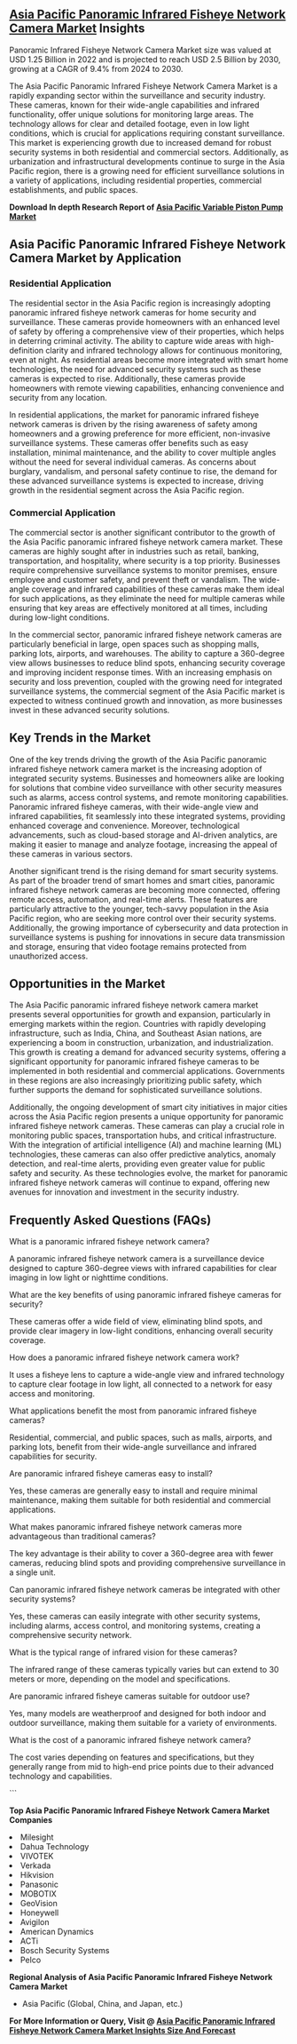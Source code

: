 <h2><a href="https://www.verifiedmarketreports.com/download-sample/?rid=378830&amp;utm_source=Github-Feb&amp;utm_medium=219" target="_blank">Asia Pacific Panoramic Infrared Fisheye Network Camera Market</a> Insights</h2><p>Panoramic Infrared Fisheye Network Camera Market size was valued at USD 1.25 Billion in 2022 and is projected to reach USD 2.5 Billion by 2030, growing at a CAGR of 9.4% from 2024 to 2030.</p><p><p>The Asia Pacific Panoramic Infrared Fisheye Network Camera Market is a rapidly expanding sector within the surveillance and security industry. These cameras, known for their wide-angle capabilities and infrared functionality, offer unique solutions for monitoring large areas. The technology allows for clear and detailed footage, even in low light conditions, which is crucial for applications requiring constant surveillance. This market is experiencing growth due to increased demand for robust security systems in both residential and commercial sectors. Additionally, as urbanization and infrastructural developments continue to surge in the Asia Pacific region, there is a growing need for efficient surveillance solutions in a variety of applications, including residential properties, commercial establishments, and public spaces. <p><strong>Download In depth Research Report of <a href="https://www.verifiedmarketreports.com/download-sample/?rid=236118&amp;utm_source=Pulse-Dec&amp;utm_medium=219" target="_blank">Asia Pacific Variable Piston Pump Market</a></strong></p></p> <h2>Asia Pacific Panoramic Infrared Fisheye Network Camera Market by Application</h2> <h3>Residential Application</h3> <p>The residential sector in the Asia Pacific region is increasingly adopting panoramic infrared fisheye network cameras for home security and surveillance. These cameras provide homeowners with an enhanced level of safety by offering a comprehensive view of their properties, which helps in deterring criminal activity. The ability to capture wide areas with high-definition clarity and infrared technology allows for continuous monitoring, even at night. As residential areas become more integrated with smart home technologies, the need for advanced security systems such as these cameras is expected to rise. Additionally, these cameras provide homeowners with remote viewing capabilities, enhancing convenience and security from any location.</p> <p>In residential applications, the market for panoramic infrared fisheye network cameras is driven by the rising awareness of safety among homeowners and a growing preference for more efficient, non-invasive surveillance systems. These cameras offer benefits such as easy installation, minimal maintenance, and the ability to cover multiple angles without the need for several individual cameras. As concerns about burglary, vandalism, and personal safety continue to rise, the demand for these advanced surveillance systems is expected to increase, driving growth in the residential segment across the Asia Pacific region.</p> <h3>Commercial Application</h3> <p>The commercial sector is another significant contributor to the growth of the Asia Pacific panoramic infrared fisheye network camera market. These cameras are highly sought after in industries such as retail, banking, transportation, and hospitality, where security is a top priority. Businesses require comprehensive surveillance systems to monitor premises, ensure employee and customer safety, and prevent theft or vandalism. The wide-angle coverage and infrared capabilities of these cameras make them ideal for such applications, as they eliminate the need for multiple cameras while ensuring that key areas are effectively monitored at all times, including during low-light conditions.</p> <p>In the commercial sector, panoramic infrared fisheye network cameras are particularly beneficial in large, open spaces such as shopping malls, parking lots, airports, and warehouses. The ability to capture a 360-degree view allows businesses to reduce blind spots, enhancing security coverage and improving incident response times. With an increasing emphasis on security and loss prevention, coupled with the growing need for integrated surveillance systems, the commercial segment of the Asia Pacific market is expected to witness continued growth and innovation, as more businesses invest in these advanced security solutions.</p> <h2>Key Trends in the Market</h2> <p>One of the key trends driving the growth of the Asia Pacific panoramic infrared fisheye network camera market is the increasing adoption of integrated security systems. Businesses and homeowners alike are looking for solutions that combine video surveillance with other security measures such as alarms, access control systems, and remote monitoring capabilities. Panoramic infrared fisheye cameras, with their wide-angle view and infrared capabilities, fit seamlessly into these integrated systems, providing enhanced coverage and convenience. Moreover, technological advancements, such as cloud-based storage and AI-driven analytics, are making it easier to manage and analyze footage, increasing the appeal of these cameras in various sectors.</p> <p>Another significant trend is the rising demand for smart security systems. As part of the broader trend of smart homes and smart cities, panoramic infrared fisheye network cameras are becoming more connected, offering remote access, automation, and real-time alerts. These features are particularly attractive to the younger, tech-savvy population in the Asia Pacific region, who are seeking more control over their security systems. Additionally, the growing importance of cybersecurity and data protection in surveillance systems is pushing for innovations in secure data transmission and storage, ensuring that video footage remains protected from unauthorized access.</p> <h2>Opportunities in the Market</h2> <p>The Asia Pacific panoramic infrared fisheye network camera market presents several opportunities for growth and expansion, particularly in emerging markets within the region. Countries with rapidly developing infrastructure, such as India, China, and Southeast Asian nations, are experiencing a boom in construction, urbanization, and industrialization. This growth is creating a demand for advanced security systems, offering a significant opportunity for panoramic infrared fisheye cameras to be implemented in both residential and commercial applications. Governments in these regions are also increasingly prioritizing public safety, which further supports the demand for sophisticated surveillance solutions.</p> <p>Additionally, the ongoing development of smart city initiatives in major cities across the Asia Pacific region presents a unique opportunity for panoramic infrared fisheye network cameras. These cameras can play a crucial role in monitoring public spaces, transportation hubs, and critical infrastructure. With the integration of artificial intelligence (AI) and machine learning (ML) technologies, these cameras can also offer predictive analytics, anomaly detection, and real-time alerts, providing even greater value for public safety and security. As these technologies evolve, the market for panoramic infrared fisheye network cameras will continue to expand, offering new avenues for innovation and investment in the security industry.</p> <h2>Frequently Asked Questions (FAQs)</h2> <p>What is a panoramic infrared fisheye network camera?</p> <p>A panoramic infrared fisheye network camera is a surveillance device designed to capture 360-degree views with infrared capabilities for clear imaging in low light or nighttime conditions.</p> <p>What are the key benefits of using panoramic infrared fisheye cameras for security?</p> <p>These cameras offer a wide field of view, eliminating blind spots, and provide clear imagery in low-light conditions, enhancing overall security coverage.</p> <p>How does a panoramic infrared fisheye network camera work?</p> <p>It uses a fisheye lens to capture a wide-angle view and infrared technology to capture clear footage in low light, all connected to a network for easy access and monitoring.</p> <p>What applications benefit the most from panoramic infrared fisheye cameras?</p> <p>Residential, commercial, and public spaces, such as malls, airports, and parking lots, benefit from their wide-angle surveillance and infrared capabilities for security.</p> <p>Are panoramic infrared fisheye cameras easy to install?</p> <p>Yes, these cameras are generally easy to install and require minimal maintenance, making them suitable for both residential and commercial applications.</p> <p>What makes panoramic infrared fisheye network cameras more advantageous than traditional cameras?</p> <p>The key advantage is their ability to cover a 360-degree area with fewer cameras, reducing blind spots and providing comprehensive surveillance in a single unit.</p> <p>Can panoramic infrared fisheye network cameras be integrated with other security systems?</p> <p>Yes, these cameras can easily integrate with other security systems, including alarms, access control, and monitoring systems, creating a comprehensive security network.</p> <p>What is the typical range of infrared vision for these cameras?</p> <p>The infrared range of these cameras typically varies but can extend to 30 meters or more, depending on the model and specifications.</p> <p>Are panoramic infrared fisheye cameras suitable for outdoor use?</p> <p>Yes, many models are weatherproof and designed for both indoor and outdoor surveillance, making them suitable for a variety of environments.</p> <p>What is the cost of a panoramic infrared fisheye network camera?</p> <p>The cost varies depending on features and specifications, but they generally range from mid to high-end price points due to their advanced technology and capabilities.</p> ```</p><p><strong>Top Asia Pacific Panoramic Infrared Fisheye Network Camera Market Companies</strong></p><div data-test-id=""><p><li>Milesight</li><li> Dahua Technology</li><li> VIVOTEK</li><li> Verkada</li><li> Hikvision</li><li> Panasonic</li><li> MOBOTIX</li><li> GeoVision</li><li> Honeywell</li><li> Avigilon</li><li> American Dynamics</li><li> ACTi</li><li> Bosch Security Systems</li><li> Pelco</li></p><div><strong>Regional Analysis of&nbsp;Asia Pacific Panoramic Infrared Fisheye Network Camera Market</strong></div><ul><li dir="ltr"><p dir="ltr">Asia Pacific (Global, China, and Japan, etc.)</p></li></ul><p><strong>For More Information or Query, Visit @&nbsp;</strong><strong><a href="https://www.verifiedmarketreports.com/product/panoramic-infrared-fisheye-network-camera-market/?utm_source=Github-Feb&amp;utm_medium=219" target="_blank">Asia Pacific Panoramic Infrared Fisheye Network Camera Market Insights Size And Forecast</a></strong></p></div><h2>&nbsp;</h2><div data-test-id="">&nbsp;</div>
